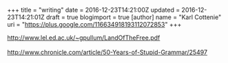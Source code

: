 +++
title = "writing"
date = 2016-12-23T14:21:00Z
updated = 2016-12-23T14:21:01Z
draft = true
blogimport = true 
[author]
	name = "Karl Cottenie"
	uri = "https://plus.google.com/116634918193112072853"
+++

http://www.lel.ed.ac.uk/~gpullum/LandOfTheFree.pdf<br /><br />http://www.chronicle.com/article/50-Years-of-Stupid-Grammar/25497
